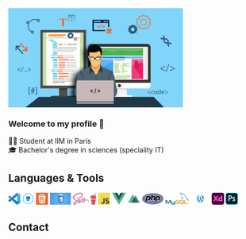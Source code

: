 <img height="200" align="center" src="https://github.com/SamyMahmoudi/SamyMahmoudi/blob/master/banniere.jpg?raw=true">

### Welcome to my profile 👋

👨‍🎓 Student at IIM in Paris </br>
🎓 Bachelor's degree in sciences (speciality IT)

<p align="center">

## Languages & Tools

<img height="24" src="https://github.com/SamyMahmoudi/SamyMahmoudi/blob/master/vs.png?raw=true">
<img height="24" src="https://github.com/SamyMahmoudi/SamyMahmoudi/blob/master/github.png?raw=true">
<img height="24" src="https://github.com/SamyMahmoudi/SamyMahmoudi/blob/master/logo-html-5.png?raw=true">
<img height="24" src="https://github.com/SamyMahmoudi/SamyMahmoudi/blob/master/css.jpg?raw=true">
<img height="24" src="https://github.com/SamyMahmoudi/SamyMahmoudi/blob/master/sass.png?raw=true">
<img height="24" src="https://github.com/SamyMahmoudi/SamyMahmoudi/blob/master/gulp.png?raw=true">
<img height="24" src="https://github.com/SamyMahmoudi/SamyMahmoudi/blob/master/JavaScript.png?raw=true">
<img height="24" src="https://github.com/SamyMahmoudi/SamyMahmoudi/blob/master/vue.png?raw=true">
<img height="24" src="https://github.com/SamyMahmoudi/SamyMahmoudi/blob/master/nuxt.png?raw=true">
<img height="24" src="https://github.com/SamyMahmoudi/SamyMahmoudi/blob/master/php.png?raw=true">
<img height="24" src="https://github.com/SamyMahmoudi/SamyMahmoudi/blob/master/mysql.png?raw=true">
<img height="24" src="https://github.com/SamyMahmoudi/SamyMahmoudi/blob/master/wordpress.png?raw=true">
<img height="24" src="https://github.com/SamyMahmoudi/SamyMahmoudi/blob/master/adobeXD.png?raw=true">
<img height="24" src="https://github.com/SamyMahmoudi/SamyMahmoudi/blob/master/photoshop.png?raw=true">

</p>
<p align="center">

## Contact
</p>

<!--
**SamyMahmoudi/SamyMahmoudi** is a ✨ _special_ ✨ repository because its `README.md` (this file) appears on your GitHub profile.

Here are some ideas to get you started:

- 🔭 I’m currently working on ...
- 🌱 I’m currently learning ...
- 👯 I’m looking to collaborate on ...
- 🤔 I’m looking for help with ...
- 💬 Ask me about ...
- 📫 How to reach me: ...
- 😄 Pronouns: ...
- ⚡ Fun fact: ...
-->
